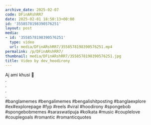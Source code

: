 ```yaml
---
archive_date: 2025-02-07
code: DFinARshRR7
date: 2025-02-01 18:50:13+00:00
id: '3558578198390576251'
layout: post
media:
- id: '3558578198390576251'
  type: video
  url: media/DFinARshRR7/3558578198390576251.mp4
permalink: /p/DFinARshRR7/
thumbnail: media/DFinARshRR7/3558578198390576251.jpg
title: Video by dev_hoodirony
---
```


Aj ami khusi 🥰  
.  
.  
.  
.  
#banglamemes #bengalimemes #bengalishitposting #banglaexplore #ex#explorepage #fyp #reels #viral #hoodirony #spongebob #spongebobmemes #saraswatipuja #kolkata #music #couplelove #couplegoals #romantic #romanticquotes